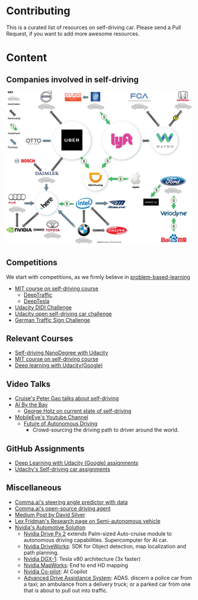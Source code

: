 # Contributing 
This is a curated list of resources on self-driving car. Please send a Pull Request, if you 
want to add more awesome resources. 

# Content
## Companies involved in self-driving
![self-driving-companies](self-driving-space.jpeg)

## Competitions
We start with competitions, as we firmly believe in 
[problem-based-learning](https://en.wikipedia.org/wiki/Problem-based_learning)
* [MIT course on self-driving course](http://selfdrivingcars.mit.edu/) 
   * [DeepTraffic](http://selfdrivingcars.mit.edu/deeptraffic/)
   * [DeepTesla](http://selfdrivingcars.mit.edu/deeptesla/)
* [Udacity DIDI Challenge](https://challenge.udacity.com/)
* [Udacity open self-driving car challenge](https://www.udacity.com/self-driving-car)
* [German Traffic Sign Challenge](http://benchmark.ini.rub.de/?section=gtsdb&subsection=dataset)

## Relevant Courses 
* [Self-driving NanoDegree with Udacity](https://www.udacity.com/course/self-driving-car-engineer-nanodegree--nd013)
* [MIT course on self-driving course](http://selfdrivingcars.mit.edu/)
* [Deep learning with Udacity(Google)](https://www.udacity.com/course/deep-learning--ud730)

## Video Talks 
* [Cruise's Peter Gao talks about self-driving](https://www.youtube.com/watch?v=s-8cYj_eh8E)
* [AI By the Bay](https://www.youtube.com/playlist?list=PLNESult6cnOk3Q8tjfSIWy49Fz37l0wZU)
    * [George Hotz on current state of self-driving](https://www.youtube.com/watch?v=IxuU5L2MEII)
* [MobileEye's Youtube Channel](https://www.youtube.com/channel/UCnSW3S9jmHFYxI2ZCJXFFDQ)
    * [Future of Autonomous Driving](https://www.youtube.com/watch?v=OAd4raCUxCo)
       * Crowd-sourcing the driving path to driver around the world.  

## GitHub Assignments 
* [Deep Learning with Udacity (Google) assignments](https://github.com/rndbrtrnd/udacity-deep-learning) 
* [Udacity's Self-driving car assignments](https://github.com/jessicayung/self-driving-car-nd)

## Miscellaneous
* [Comma.ai's steering angle predictor with data](https://github.com/commaai/research)
* [Comma.ai's open-source driving agent](https://github.com/commaai/openpilot)
* [Medium Post by David Silver](https://medium.com/@dsilver829)
* [Lex Fridman's Research page on Semi-autonomous vehicle](http://lexfridman.com/)
* [Nvidia's Automotive Solution](http://www.nvidia.com/object/drive-px.html)
    * [Nvidia Drive Px 2]() extends Palm-sized Auto-cruise module to autonomous driving capabilities.
      Supercomputer for AI car. 
    * [Nvidia DriveWorks](): SDK for Object detection, map localization and path planning.
    * [Nvidia DGX-1](): Tesla v80 architecture (3x faster)
    * [Nvidia MapWorks](): End to end HD mapping
    * [Nvidia Co-pilot](): AI Copilot
    * [Advanced Drive Assistance System](): ADAS. discern a police car from a taxi; an ambulance from a delivery 
    truck; or a parked car from one that is about to pull out into traffic.
 